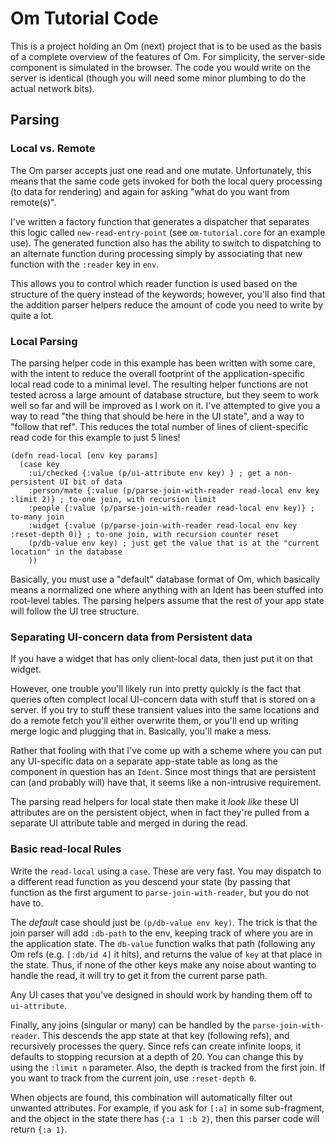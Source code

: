 # Om Tutorial Code

This is a project holding an Om (next) project that is to be used
as the basis of a complete overview of the features of Om. For 
simplicity, the server-side component is simulated in the browser. 
The code you would write on the server is identical (though you 
will need some minor plumbing to do the actual network bits).

## Parsing

### Local vs. Remote

The Om parser accepts just one read and one mutate. Unfortunately, this means that the same code gets invoked
for both the local query processing (to data for rendering) and again for asking "what do you want from remote(s)".

I've written a factory function that generates a dispatcher that separates this logic called
`new-read-entry-point` (see `om-tutorial.core` for an example use). The generated function also has the ability
to switch to dispatching to an alternate function during processing simply by associating that new function
with the `:reader` key in `env`.

This allows you to control which reader function is used based on the structure of the query instead of the keywords; 
however, you'll also find that the addition parser helpers reduce the amount of code you need to write by quite
a lot.

### Local Parsing

The parsing helper code in this example has been written with some care, with the intent to reduce the overall footprint 
of the application-specific local read code to a minimal level. The resulting helper functions are not tested
across a large amount of database structure, but they seem to work well so far and will be improved as 
I work on it. I've attempted to give you a way to read "the thing that should be here in the UI state", and
a way to "follow that ref". This reduces the total number of lines of client-specific read code for this example to
just 5 lines!

```
(defn read-local [env key params]
  (case key
    :ui/checked {:value (p/ui-attribute env key) } ; get a non-persistent UI bit of data
    :person/mate {:value (p/parse-join-with-reader read-local env key :limit 2)} ; to-one join, with recursion limit
    :people {:value (p/parse-join-with-reader read-local env key)} ; to-many join
    :widget {:value (p/parse-join-with-reader read-local env key :reset-depth 0)} ; to-one join, with recursion counter reset
    (p/db-value env key) ; just get the value that is at the "current location" in the database
    ))
```

Basically, you must use a "default" database format of Om, which basically means a normalized one where
anything with an Ident has been stuffed into root-level tables. The parsing helpers assume that the 
rest of your app state will follow the UI tree structure.

### Separating UI-concern data from Persistent data

If you have a widget that has only client-local data, then just put it on that widget.

However, one trouble you'll likely run into pretty quickly is the fact that queries often complect local UI-concern data
with stuff that is stored on a server. If you try to stuff these transient values into the same locations and
do a remote fetch you'll either overwrite them, or you'll end up writing merge logic and plugging that in. Basically,
you'll make a mess.

Rather that fooling with that I've come up with a scheme where you can put any UI-specific data on a separate
app-state table as long as the component in question has an `Ident`. Since most things that are persistent can
(and probably will) have that, it seems like a non-intrusive requirement.

The parsing read helpers for local state then make it *look like* these UI attributes are on the persistent object,
when in fact they're pulled from a separate UI attribute table and merged in during the read.

### Basic read-local Rules

Write the `read-local` using a `case`. These are very fast. You may dispatch to a different read function as
you descend your state (by passing that function as the first argument to `parse-join-with-reader`, but you do not have to.

The *default* case should just be `(p/db-value env key)`. The trick is that the join parser will add `:db-path` to
the env, keeping track of where you are in the application state. The `db-value` function walks that path (following any
Om refs (e.g. `[:db/id 4]` it hits), and returns the value of `key` at that place in the state. Thus, if none of the
other keys make any noise about wanting to handle the read, it will try to get it from the current parse path.

Any UI cases that you've designed in should work by handing them off to `ui-attribute`.

Finally, any joins (singular or many) can be handled by the `parse-join-with-reader`. This descends the app state
at that key (following refs), and recursively processes the query. Since refs can create infinite loops,
it defaults to stopping recursion at a depth of 20. You can change this by using the `:limit n` parameter. Also,
the depth is tracked from the first join. If you want to track from the current join, use `:reset-depth 0`.

When objects are found, this combination will automatically filter out unwanted attributes. For example, if you
ask for `[:a]` in some sub-fragment, and the object in the state there has `{:a 1 :b 2}`, then this parser code
will return `{:a 1}`.

